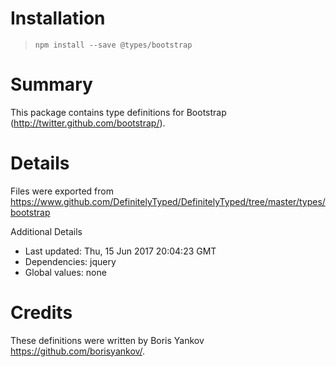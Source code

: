 # Installation
> `npm install --save @types/bootstrap`

# Summary
This package contains type definitions for Bootstrap (http://twitter.github.com/bootstrap/).

# Details
Files were exported from https://www.github.com/DefinitelyTyped/DefinitelyTyped/tree/master/types/bootstrap

Additional Details
 * Last updated: Thu, 15 Jun 2017 20:04:23 GMT
 * Dependencies: jquery
 * Global values: none

# Credits
These definitions were written by Boris Yankov <https://github.com/borisyankov/>.
